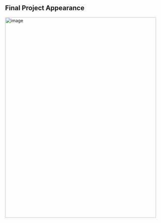 ## Final Project Appearance
<img width="490" height="653" alt="image" src="https://github.com/user-attachments/assets/33917817-29fa-4b62-8a70-5b395f2d8aaa" />
